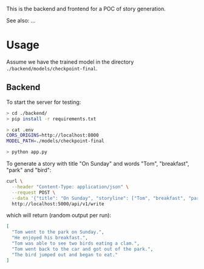 This is the backend and frontend for a POC of story generation.

See also: ...

# Usage

Assume we have the trained model in the directory `./backend/models/checkpoint-final`.

## Backend

To start the server for testing:

```bash
> cd ./backend/
> pip install -r requirements.txt

> cat .env
CORS_ORIGINS=http://localhost:8000
MODEL_PATH=./models/checkpoint-final

> python app.py
```

To generate a story with title "On Sunday" and words "Tom", "breakfast", "park" and "bird":

```bash
curl \
  --header "Content-Type: application/json" \
  --request POST \
  --data '{"title": "On Sunday", "storyline": ["Tom", "breakfast", "park", "bird"]}' \
  http://localhost:5000/api/v1/write
```

which will return (random output per run):

```json
[
  "Tom went to the park on Sunday.",
  "He enjoyed his breakfast.",
  "Tom was able to see two birds eating a clam.",
  "Tom went back to the car and got out of the park.",
  "The bird jumped out and began to eat."
]
```
